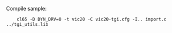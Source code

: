 Compile sample:

```
	cl65 -D DYN_DRV=0 -t vic20 -C vic20-tgi.cfg -I.. import.c ../tgi_utils.lib
```
